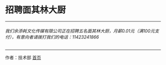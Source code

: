 # 招聘面其林大厨 #
---
###### 我们余添耗文化传媒有限公司正在招聘五名面其林大厨，月薪0.01元（满100元支付），有意向者请拨打我们的电话：11423241866 #####
---
作者：技术部
[首页](https://wanghaoran2211.github.io/yutianhaocompany/index)
